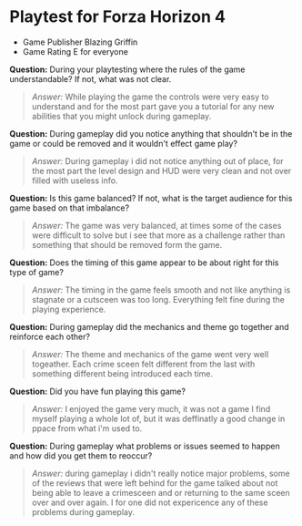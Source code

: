 # Playtest for Forza Horizon 4

* Game Publisher Blazing Griffin
* Game Rating E for everyone 


**Question:** During your playtesting where the rules of the game understandable? If not, what was not clear.
> _Answer:_ While playing the game the controls were very easy to understand and for the most part gave you a tutorial for any new abilities that you might unlock during gameplay. 

**Question:** During gameplay did you notice anything that shouldn't be in the game or could be removed and it wouldn't effect game play?
> _Answer:_ During gameplay i did not notice anything out of place, for the most part the level design and HUD were very clean and not over filled with useless info. 

**Question:** Is this game balanced? If not, what is the target audience for this game based on that imbalance?
> _Answer:_ The game was very balanced, at times some of the cases were difficult to solve but i see that more as a challenge rather than something that should be removed form the game. 

**Question:** Does the timing of this game appear to be about right for this type of game?
> _Answer:_ The timing in the game feels smooth and not like anything is stagnate or a cutsceen was too long. Everything felt fine during the playing experience.

**Question:** During gameplay did the mechanics and theme go together and reinforce each other?
> _Answer:_ The theme and mechanics of the game went very well togeather. Each crime sceen felt different from the last with something different being introduced each time. 

**Question:** Did you have fun playing this game?
> _Answer:_ I enjoyed the game very much, it was not a game I find myself playing a whole lot of, but it was deffinatly a good change in ppace from what i'm used to. 

**Question:** During gameplay what problems or issues seemed to happen and how did you get them to reoccur?
> _Answer:_ during gameplay i didn't really notice major problems, some of the reviews that were left behind for the game talked about not being able to leave a crimesceen and or returning to the same sceen over and over again. I for one did not expericence any of these problems during gameplay.

